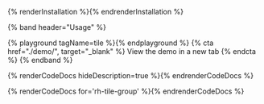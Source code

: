 {% renderInstallation %}{% endrenderInstallation %}

{% band header="Usage" %}

  {% playground tagName=tile %}{% endplayground %}
  {% cta href="./demo/", target="_blank" %}
View the demo in a new tab
  {% endcta %}
{% endband %}

{% renderCodeDocs hideDescription=true %}{% endrenderCodeDocs %}

{% renderCodeDocs for='rh-tile-group' %}{% endrenderCodeDocs %}
